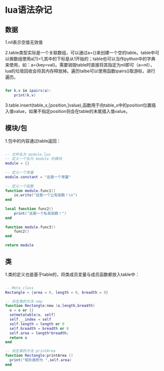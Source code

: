 # lua语法杂记

## 数据

1.nil表示空值无效值

2.table类型实际是一个关联数组，可以通过a={}来创建一个空的table。table中可以做数组使用a[1]=1,其中的下标是从1开始的；table也可以当作python中的字典来使用，如：a={key=val}。需要销毁table时直接将其指定为nil即可（a=nil），lua的垃圾回收会将其内存释放掉。遍历talbe可以使用函数ipairs()取游标，进行遍历。
```lua

for k,v in ipairs(a):
    print(k,v)

```

3.table.insert(table_x,[position,]value),函数用于向table_x中的position位置插入值value，如果不指定position则会在table的末尾插入值value。

## 模块/包

1.包中的内容通过table返回：

```lua

-- 文件名为 module.lua
-- 定义一个名为 module 的模块
module = {}
 
-- 定义一个常量
module.constant = "这是一个常量"
 
-- 定义一个函数
function module.func1()
    io.write("这是一个公有函数！\n")
end
 
local function func2()
    print("这是一个私有函数！")
end
 
function module.func3()
    func2()
end
 
return module

```

## 类

1.类的定义也是基于table的，将类成员变量与成员函数都放入table中：

```lua

-- Meta class
Rectangle = {area = 0, length = 0, breadth = 0}

-- 派生类的方法 new
function Rectangle:new (o,length,breadth)
  o = o or {}
  setmetatable(o, self)
  self.__index = self
  self.length = length or 0
  self.breadth = breadth or 0
  self.area = length*breadth;
  return o
end

-- 派生类的方法 printArea
function Rectangle:printArea ()
  print("矩形面积为 ",self.area)
end

```